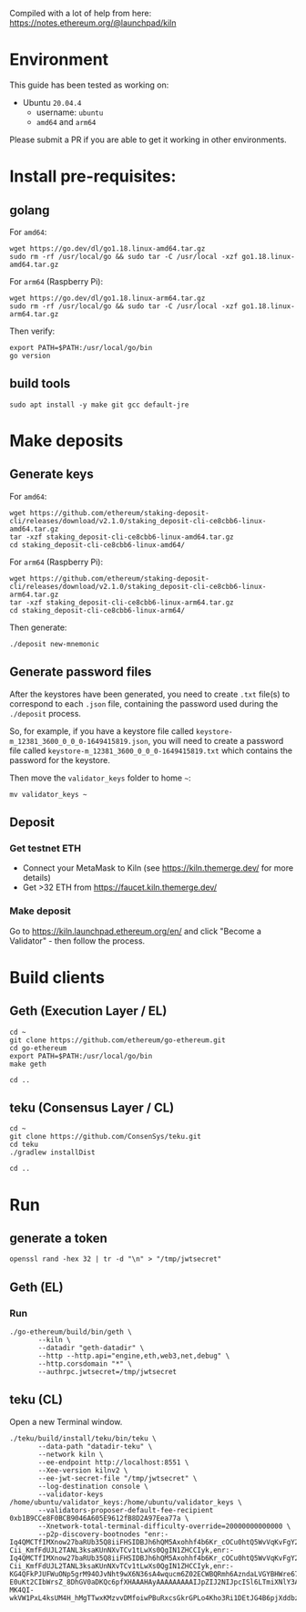 Compiled with a lot of help from here: https://notes.ethereum.org/@launchpad/kiln

# Environment

This guide has been tested as working on:

- Ubuntu `20.04.4`
  - username: `ubuntu`
  - `amd64` and `arm64`

Please submit a PR if you are able to get it working in other environments.

# Install pre-requisites:

## golang

For `amd64`:
```
wget https://go.dev/dl/go1.18.linux-amd64.tar.gz
sudo rm -rf /usr/local/go && sudo tar -C /usr/local -xzf go1.18.linux-amd64.tar.gz
```
For `arm64` (Raspberry Pi):
```
wget https://go.dev/dl/go1.18.linux-arm64.tar.gz
sudo rm -rf /usr/local/go && sudo tar -C /usr/local -xzf go1.18.linux-arm64.tar.gz
```
Then verify:
```
export PATH=$PATH:/usr/local/go/bin
go version
```

## build tools

```
sudo apt install -y make git gcc default-jre
```

# Make deposits

## Generate keys

For `amd64`: 
```
wget https://github.com/ethereum/staking-deposit-cli/releases/download/v2.1.0/staking_deposit-cli-ce8cbb6-linux-amd64.tar.gz
tar -xzf staking_deposit-cli-ce8cbb6-linux-amd64.tar.gz
cd staking_deposit-cli-ce8cbb6-linux-amd64/
```
For `arm64` (Raspberry Pi):
```
wget https://github.com/ethereum/staking-deposit-cli/releases/download/v2.1.0/staking_deposit-cli-ce8cbb6-linux-arm64.tar.gz
tar -xzf staking_deposit-cli-ce8cbb6-linux-arm64.tar.gz
cd staking_deposit-cli-ce8cbb6-linux-arm64/
```
Then generate:
```
./deposit new-mnemonic
```

## Generate password files

After the keystores have been generated, you need to create `.txt` file(s) to correspond to each `.json` file, containing the password used during the `./deposit` process.

So, for example, if you have a keystore file called `keystore-m_12381_3600_0_0_0-1649415819.json`, you will need to create a password file called `keystore-m_12381_3600_0_0_0-1649415819.txt` which contains the password for the keystore.

Then move the `validator_keys` folder to home `~`:
```
mv validator_keys ~
```

## Deposit

### Get testnet ETH

- Connect your MetaMask to Kiln (see https://kiln.themerge.dev/ for more details)
- Get >32 ETH from https://faucet.kiln.themerge.dev/

### Make deposit

Go to https://kiln.launchpad.ethereum.org/en/ and click "Become a Validator" - then follow the process.

# Build clients

## Geth (Execution Layer / EL)

```
cd ~
git clone https://github.com/ethereum/go-ethereum.git
cd go-ethereum 
export PATH=$PATH:/usr/local/go/bin
make geth

cd ..
```

## teku (Consensus Layer / CL)

```
cd ~
git clone https://github.com/ConsenSys/teku.git
cd teku
./gradlew installDist

cd ..
```

# Run

## generate a token

```
openssl rand -hex 32 | tr -d "\n" > "/tmp/jwtsecret"
```

## Geth (EL)

### Run

```
./go-ethereum/build/bin/geth \
       --kiln \
       --datadir "geth-datadir" \
       --http --http.api="engine,eth,web3,net,debug" \
       --http.corsdomain "*" \
       --authrpc.jwtsecret=/tmp/jwtsecret
```

## teku (CL)

Open a new Terminal window.

```
./teku/build/install/teku/bin/teku \
       --data-path "datadir-teku" \
       --network kiln \
       --ee-endpoint http://localhost:8551 \
       --Xee-version kilnv2 \
       --ee-jwt-secret-file "/tmp/jwtsecret" \
       --log-destination console \
       --validator-keys /home/ubuntu/validator_keys:/home/ubuntu/validator_keys \
       --validators-proposer-default-fee-recipient 0xb1B9CCe8F0BCB9046A605E9612fB8D2A97Eea77a \
       --Xnetwork-total-terminal-difficulty-override=20000000000000 \
       --p2p-discovery-bootnodes "enr:-Iq4QMCTfIMXnow27baRUb35Q8iiFHSIDBJh6hQM5Axohhf4b6Kr_cOCu0htQ5WvVqKvFgY28893DHAg8gnBAXsAVqmGAX53x8JggmlkgnY0gmlwhLKAlv6Jc2VjcDI1NmsxoQK6S-Cii_KmfFdUJL2TANL3ksaKUnNXvTCv1tLwXs0QgIN1ZHCCIyk,enr:-Iq4QMCTfIMXnow27baRUb35Q8iiFHSIDBJh6hQM5Axohhf4b6Kr_cOCu0htQ5WvVqKvFgY28893DHAg8gnBAXsAVqmGAX53x8JggmlkgnY0gmlwhLKAlv6Jc2VjcDI1NmsxoQK6S-Cii_KmfFdUJL2TANL3ksaKUnNXvTCv1tLwXs0QgIN1ZHCCIyk,enr:-KG4QFkPJUFWuONp5grM94OJvNht9wX6N36sA4wqucm6Z02ECWBQRmh6AzndaLVGYBHWre67mjK-E0uKt2CIbWrsZ_8DhGV0aDKQc6pfXHAAAHAyAAAAAAAAAIJpZIJ2NIJpcISl6LTmiXNlY3AyNTZrMaEDHlSNOgYrNWP8_l_WXqDMRvjv6gUAvHKizfqDDVc8feaDdGNwgiMog3VkcIIjKA,enr:-MK4QI-wkVW1PxL4ksUM4H_hMgTTwxKMzvvDMfoiwPBuRxcsGkrGPLo4Kho3Ri1DEtJG4B6pjXddbzA9iF2gVctxv42GAX9v5WG5h2F0dG5ldHOIAAAAAAAAAACEZXRoMpBzql9ccAAAcDIAAAAAAAAAgmlkgnY0gmlwhKRcjMiJc2VjcDI1NmsxoQK1fc46pmVHKq8HNYLkSVaUv4uK2UBsGgjjGWU6AAhAY4hzeW5jbmV0cwCDdGNwgiMog3VkcIIjKA"
```

